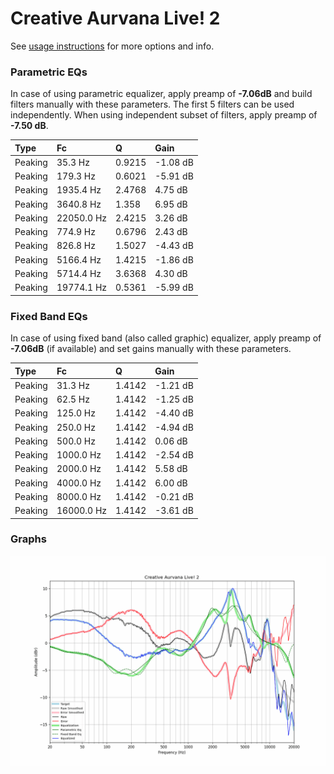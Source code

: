 # Creative Aurvana Live! 2
See [usage instructions](https://github.com/jaakkopasanen/AutoEq#usage) for more options and info.

### Parametric EQs
In case of using parametric equalizer, apply preamp of **-7.06dB** and build filters manually
with these parameters. The first 5 filters can be used independently.
When using independent subset of filters, apply preamp of **-7.50 dB**.

| Type    | Fc         |      Q | Gain     |
|:--------|:-----------|:-------|:---------|
| Peaking | 35.3 Hz    | 0.9215 | -1.08 dB |
| Peaking | 179.3 Hz   | 0.6021 | -5.91 dB |
| Peaking | 1935.4 Hz  | 2.4768 | 4.75 dB  |
| Peaking | 3640.8 Hz  | 1.358  | 6.95 dB  |
| Peaking | 22050.0 Hz | 2.4215 | 3.26 dB  |
| Peaking | 774.9 Hz   | 0.6796 | 2.43 dB  |
| Peaking | 826.8 Hz   | 1.5027 | -4.43 dB |
| Peaking | 5166.4 Hz  | 1.4215 | -1.86 dB |
| Peaking | 5714.4 Hz  | 3.6368 | 4.30 dB  |
| Peaking | 19774.1 Hz | 0.5361 | -5.99 dB |

### Fixed Band EQs
In case of using fixed band (also called graphic) equalizer, apply preamp of **-7.06dB**
(if available) and set gains manually with these parameters.

| Type    | Fc         |      Q | Gain     |
|:--------|:-----------|:-------|:---------|
| Peaking | 31.3 Hz    | 1.4142 | -1.21 dB |
| Peaking | 62.5 Hz    | 1.4142 | -1.25 dB |
| Peaking | 125.0 Hz   | 1.4142 | -4.40 dB |
| Peaking | 250.0 Hz   | 1.4142 | -4.94 dB |
| Peaking | 500.0 Hz   | 1.4142 | 0.06 dB  |
| Peaking | 1000.0 Hz  | 1.4142 | -2.54 dB |
| Peaking | 2000.0 Hz  | 1.4142 | 5.58 dB  |
| Peaking | 4000.0 Hz  | 1.4142 | 6.00 dB  |
| Peaking | 8000.0 Hz  | 1.4142 | -0.21 dB |
| Peaking | 16000.0 Hz | 1.4142 | -3.61 dB |

### Graphs
![](./Creative%20Aurvana%20Live!%202.png)